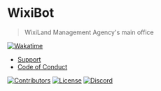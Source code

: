 # WixiBot
> WixiLand Management Agency's main office

[![Wakatime](https://wakatime.com/badge/github/Wixonic/WixiBot.svg?style=flat)](https://wakatime.com/badge/github/Wixonic/WixiBot)

- [Support](https://github.com/Wixonic/WixiBot/blob/Default/.github/SUPPORT.md)
- [Code of Conduct](https://github.com/Wixonic/WixiBot/blob/Default/.github/CODE_OF_CONDUCT.md)

[![Contributors](https://img.shields.io/github/contributors/Wixonic/WixiBot?color=%2308F&label=Contributors)](https://github.com/Wixonic/WixiBot/blob/Default/.github/CONTRIBUTING.md)
[![License](https://img.shields.io/github/license/Wixonic/WixiBot?color=%23555&label=License)](https://github.com/Wixonic/WixiBot/blob/Default/LICENSE)
[![Discord](https://img.shields.io/discord/1020663521530351627?logo=discord&logoColor=94ABFC&label=Discord&color=7289DA)](https://go.wixonic.fr/discord)
